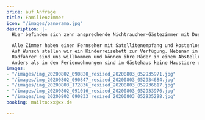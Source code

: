 ```yaml
---
price: auf Anfrage
title: Familienzimmer
icon: "/images/panorama.jpg"
description: |-
  Hier befinden sich zehn ansprechende Nichtraucher-Gästezimmer mit Dusche/WC und variablen Doppel- oder Einzelbetten. Fünf der Zimmer verfügen außerdem über eine kleine Kochnische mit Kühlschrank. Zwei der Doppelzimmer haben eine Verbindungstür und können als Familienzimmer genutzt werden.

  Alle Zimmer haben einen Fernseher mit Satellitenempfang und kostenloses Internet via W-Lan. Die Zimmer im unteren Geschoss haben zudem eine kleine Terrasse.
  Auf Wunsch stellen wir ein Kinderreisebett zur Verfügung. Nebenan im Gasthaus zum Lamm können Sie in aller Ruhe frühstücken.
  Radfahrer sind uns willkommen und können ihre Räder in einem Abstellraum sicher unterstellen. Aber auch Parkplätze sind vorhanden.
  Anders als in den Ferienwohnungen sind im Gästehaus keine Haustiere erlaubt.
images:
- "/images/img_20200802_090820_resized_20200803_052935971.jpg"
- "/images/img_20200802_090847_resized_20200803_052934684.jpg"
- "/images/img_20200803_172836_resized_20200803_052936617.jpg"
- "/images/img_20200802_091016_resized_20200803_052933976.jpg"
- "/images/img_20200802_090833_resized_20200803_052935298.jpg"
booking: mailto:xx@xx.de

---
```

